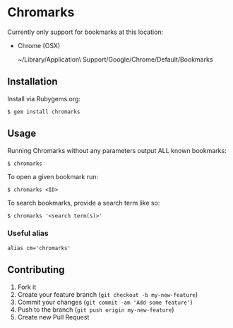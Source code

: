 # Chromarks

Currently only support for bookmarks at this location:

* Chrome (OSX)

    ~/Library/Application\ Support/Google/Chrome/Default/Bookmarks

## Installation

Install via Rubygems.org:

    $ gem install chromarks

## Usage

Running Chromarks without any parameters output ALL known bookmarks:

    $ chromarks

To open a given bookmark run:

    $ chromarks <ID>

To search bookmarks, provide a search term like so:

    $ chromarks '<search term(s)>'

### Useful alias

    alias cm='chromarks'

## Contributing

1. Fork it
2. Create your feature branch (`git checkout -b my-new-feature`)
3. Commit your changes (`git commit -am 'Add some feature'`)
4. Push to the branch (`git push origin my-new-feature`)
5. Create new Pull Request
